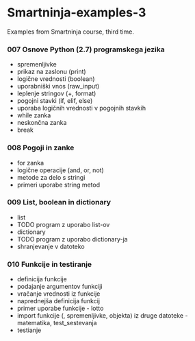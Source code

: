 # Smartninja-examples-3
Examples from Smartninja course, third time.

### 007 Osnove Python (2.7) programskega jezika
* spremenljivke
* prikaz na zaslonu (print)
* logične vrednosti (boolean)
* uporabniški vnos (raw_input)
* leplenje stringov (+, format)
* pogojni stavki (if, elif, else)
* uporaba logičnih vrednosti v pogojnih stavkih
* while zanka
* neskončna zanka
* break
### 008 Pogoji in zanke
* for zanka
* logične operacije (and, or, not)
* metode za delo s stringi
* primeri uporabe string metod
### 009 List, boolean in dictionary
* list
* TODO program z uporabo list-ov
* dictionary
* TODO program z uporabo dictionary-ja
* shranjevanje v datoteko
### 010 Funkcije in testiranje
* definicija funkcije
* podajanje argumentov funkciji
* vračanje vrednosti iz funkcije
* naprednejša definicija funkcij
* primer uporabe funkcije - lotto
* import funkcije (, spremenljivke, objekta) iz druge datoteke - matematika, test_sestevanja
* testianje
